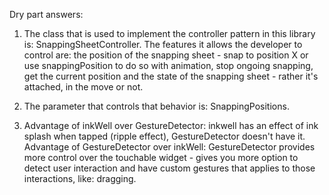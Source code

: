 Dry part answers:
1. The class that is used to implement the controller pattern in this library is: SnappingSheetController.
The features it allows the developer to control are: the position of the snapping sheet - snap to position X or use snappingPosition to do so with animation,
stop ongoing snapping, get the current position and the state of the snapping sheet - rather it's attached, in the move or not.

2. The parameter that controls that behavior is: SnappingPositions.

3. Advantage of inkWell over GestureDetector: inkwell has an effect of ink splash when tapped (ripple effect), GestureDetector doesn't have it.
Advantage of GestureDetector over inkWell: GestureDetector provides more control over the touchable widget -
 gives you more option to detect user interaction and have custom gestures that applies to those interactions, like: dragging.

